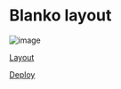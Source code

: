 # Blanko layout

![image](https://github.com/user-attachments/assets/6a0ae089-89ed-4dbd-ad9e-943b7505115b)

[Layout](https://www.figma.com/file/ZbuAOuBN8tw0Ysuxa2Cpld/blanko?node-id=0%3A1)

[Deploy](https://lucent-mousse-6e9e43.netlify.app/)
